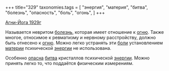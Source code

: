 +++
title="329"
taxonomies.tags = [
 "энергия",
 "материя",
 "битва",
 "болезнь",
 "опасность",
 "боль",
 "огонь",
]
+++

[Агни-Йога 1929г](/agni/1929)

Называется невритом [болезнь](/tags/болезнь), которая имеет отношение к [огню](/tags/огонь). Также многое, относимое к ревматизму и нервному расстройству, должно быть отнесено к [огню](/tags/огонь). Можно легко устранять эти [боли](/tags/боль) установлением [материи](/tags/материя) психической [энергии](/tags/энергия) не использована.   

Особенно [опасна](/tags/опасность) [битва](/tags/битва) кристаллов психической [энергии](/tags/энергия). Можно принять легко то, что поддаётся физическим измерениям.